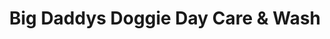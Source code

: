 ---
title: "Big Daddys Doggie Day Care & Wash"
url: /puyallup/big-daddys-doggie-day-care-und-wash/
shop: Tiere
---